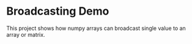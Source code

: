 # Broadcasting Demo
This project shows how numpy arrays can broadcast single value to an array or matrix.
